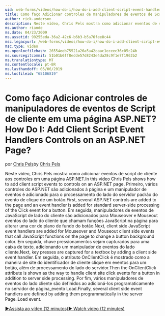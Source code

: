 ```yaml
---
uid: web-forms/videos/how-do-i/how-do-i-add-client-script-event-handlers-controls-on-an-aspnet-page
title: Como faço Adicionar controles de manipuladores de eventos de Script de cliente em uma página ASP.NET? | Microsoft Docs
author: rick-anderson
description: Neste vídeo, Chris Pels mostra como adicionar eventos de script de cliente aos controles em uma página ASP.NET. Primeiro, vários controles do ASP.NET são adicionados à página e um e...
ms.author: riande
ms.date: 04/23/2009
ms.assetid: 90255eda-36a2-42c6-b6b3-b5a76fee8c44
msc.legacyurl: /web-forms/videos/how-do-i/how-do-i-add-client-script-event-handlers-controls-on-an-aspnet-page
msc.type: video
ms.openlocfilehash: 26554eeb75521a26a5a42caac1eceec36c05c24b
ms.sourcegitcommit: 51b01b6ff8edde57d8243e4da28c9f1e7f1962b2
ms.translationtype: MT
ms.contentlocale: pt-BR
ms.lasthandoff: 05/06/2019
ms.locfileid: "65106819"
---
```

# <a name="how-do-i-add-client-script-event-handlers-controls-on-an-aspnet-page"></a><span data-ttu-id="c2c35-105">Como faço Adicionar controles de manipuladores de eventos de Script de cliente em uma página ASP.NET?</span><span class="sxs-lookup"><span data-stu-id="c2c35-105">How Do I: Add Client Script Event Handlers Controls on an ASP.NET Page?</span></span>

<span data-ttu-id="c2c35-106">por [Chris Pels](https://twitter.com/chrispels)</span><span class="sxs-lookup"><span data-stu-id="c2c35-106">by [Chris Pels](https://twitter.com/chrispels)</span></span>

<span data-ttu-id="c2c35-107">Neste vídeo, Chris Pels mostra como adicionar eventos de script de cliente aos controles em uma página ASP.NET.</span><span class="sxs-lookup"><span data-stu-id="c2c35-107">In this video Chris Pels shows how to add client script events to controls on an ASP.NET page.</span></span> <span data-ttu-id="c2c35-108">Primeiro, vários controles do ASP.NET são adicionados à página e um manipulador de eventos é adicionado para o processamento do lado do servidor padrão do evento de clique de um botão.</span><span class="sxs-lookup"><span data-stu-id="c2c35-108">First, several ASP.NET controls are added to the page and an event handler is added for standard server-side processing of the Click event for a button.</span></span> <span data-ttu-id="c2c35-109">Em seguida, manipuladores de eventos de JavaScript de lado do cliente são adicionados para Mouseover e Mouseout eventos do lado do cliente que chamam funções JavaScript na página para alterar uma cor de plano de fundo do botão.</span><span class="sxs-lookup"><span data-stu-id="c2c35-109">Next, client side JavaScript event handlers are added for Mouseover and Mouseout client side events that call JavaScript functions on the page to change a button background color.</span></span> <span data-ttu-id="c2c35-110">Em seguida, chave pressionamentos sejam capturados para uma caixa de texto, adicionando um manipulador de eventos do lado cliente.</span><span class="sxs-lookup"><span data-stu-id="c2c35-110">Next, key presses are captured for a textbox by adding a client side event handler.</span></span> <span data-ttu-id="c2c35-111">Em seguida, o atributo OnClientClick é mostrado como a maneira de site do identificador de cliente clique em eventos para um botão, além de processamento do lado do servidor.</span><span class="sxs-lookup"><span data-stu-id="c2c35-111">Then the OnClientClick attribute is shown as the way to handle client site click events for a button in addition to server side processing.</span></span> <span data-ttu-id="c2c35-112">Por fim, vários manipuladores de eventos do lado cliente são definidos ao adicioná-los programaticamente no servidor de página\_evento Load.</span><span class="sxs-lookup"><span data-stu-id="c2c35-112">Finally, several client side event handlers are defined by adding them programmatically in the server Page\_Load event.</span></span>

[<span data-ttu-id="c2c35-113">&#9654;Assista ao vídeo (12 minutos)</span><span class="sxs-lookup"><span data-stu-id="c2c35-113">&#9654; Watch video (12 minutes)</span></span>](https://channel9.msdn.com/Blogs/ASP-NET-Site-Videos/how-do-i-add-client-script-event-handlers-controls-on-an-aspnet-page)
